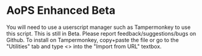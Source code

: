# AoPS Enhanced Beta
You will need to use a userscript manager such as Tampermonkey to use this script.
This is still in Beta. Please report feedback/suggestions/bugs on Github.
To install on Tampermonkey, copy+paste the file or go to the "Utilities" tab and type <> into the "Import from URL" textbox.
